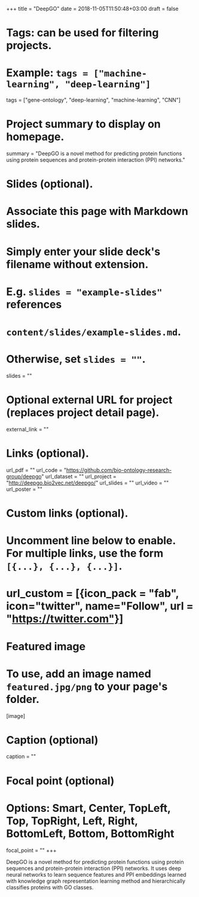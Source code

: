 +++
title = "DeepGO"
date = 2018-11-05T11:50:48+03:00
draft = false

# Tags: can be used for filtering projects.
# Example: `tags = ["machine-learning", "deep-learning"]`
tags = ["gene-ontology", "deep-learning", "machine-learning", "CNN"]

# Project summary to display on homepage.
summary = "DeepGO is a novel method for predicting protein functions using protein sequences and protein-protein interaction (PPI) networks."

# Slides (optional).
#   Associate this page with Markdown slides.
#   Simply enter your slide deck's filename without extension.
#   E.g. `slides = "example-slides"` references 
#   `content/slides/example-slides.md`.
#   Otherwise, set `slides = ""`.
slides = ""

# Optional external URL for project (replaces project detail page).
external_link = ""

# Links (optional).
url_pdf = ""
url_code = "https://github.com/bio-ontology-research-group/deepgo"
url_dataset = ""
url_project = "http://deepgo.bio2vec.net/deepgo/"
url_slides = ""
url_video = ""
url_poster = ""

# Custom links (optional).
#   Uncomment line below to enable. For multiple links, use the form `[{...}, {...}, {...}]`.
# url_custom = [{icon_pack = "fab", icon="twitter", name="Follow", url = "https://twitter.com"}]

# Featured image
# To use, add an image named `featured.jpg/png` to your page's folder. 
[image]
  # Caption (optional)
  caption = ""

  # Focal point (optional)
  # Options: Smart, Center, TopLeft, Top, TopRight, Left, Right, BottomLeft, Bottom, BottomRight
  focal_point = ""
+++

DeepGO is a novel method for predicting protein functions using
protein sequences and protein-protein interaction (PPI) networks.  It
uses deep neural networks to learn sequence features and PPI
embeddings learned with knowledge graph representation learning method
and hierarchically classifies proteins with GO classes.